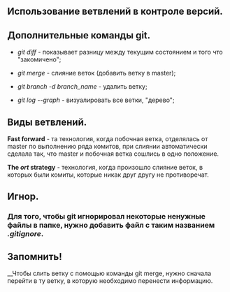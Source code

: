 ## Использование ветвлений в контроле версий.

## Дополнительные команды git.

* *git diff* - показывает разницу между текущим состоянием и того что "закомичено";

* *git merge* - слияние веток (добавить ветку в master);

* *git branch -d branch_name* - удалить ветку;

* *git log --graph* - визуалировать все ветки, "дерево";

## Виды ветвлений.

__**Fast forward**__ - та технология, когда побочная ветка, отделялась от master по выполнению ряда комитов, при слиянии автоматически сделала так, что master и побочная ветка сошлись в одно положение.

__**The *ort* strategy**__ - технология, когда произошло слияние веток, в которых были комиты, которые никак друг другу не противоречат.

## Игнор.

### Для того, чтобы git игнорировал некоторые ненужные файлы в папке, нужно добавить файл с таким названием *.gitignore*.

## Запомнить!

__Чтобы слить ветку с помощью команды git merge, нужно сначала перейти в ту ветку, в которую необходимо перенести информацию.

